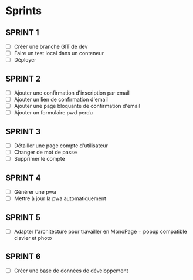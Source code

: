 # Sprints

## SPRINT 1
- [ ] Créer une branche GIT de dev
- [ ] Faire un test local dans un conteneur
- [ ] Déployer

## SPRINT 2
- [ ] Ajouter une confirmation d'inscription par email
- [ ] Ajouter un lien de confirmation d'email
- [ ] Ajouter une page bloquante de confirmation d'email
- [ ] Ajouter un formulaire pwd perdu

## SPRINT 3
- [ ] Détailler une page compte d'utilisateur
- [ ] Changer de mot de passe
- [ ] Supprimer le compte

## SPRINT 4
- [ ] Générer une pwa
- [ ] Mettre à jour la pwa automatiquement

## SPRINT 5
- [ ] Adapter l'architecture pour travailler en MonoPage + popup compatible clavier et photo

## SPRINT 6 
- [ ] Créer une base de données de développement
